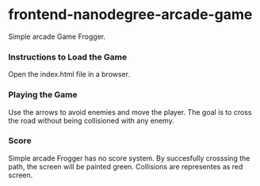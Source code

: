 frontend-nanodegree-arcade-game
===============================

Simple arcade Game Frogger.

### Instructions to Load the Game

Open the index.html file in a browser.

### Playing the Game

Use the arrows to avoid enemies and move the player. The goal is to cross the road without being collisioned with any enemy.

### Score

Simple arcade Frogger has no score system. By succesfully crosssing the path, the screen will be painted green. Collisions are representes as red screen.